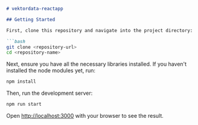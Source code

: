 
```markdown
# vektordata-reactapp

## Getting Started

First, clone this repository and navigate into the project directory:

```bash
git clone <repository-url>
cd <repository-name>
```

Next, ensure you have all the necessary libraries installed. If you haven't installed the node modules yet, run:

```bash
npm install
```

Then, run the development server:

```bash
npm run start

```

Open [http://localhost:3000](http://localhost:3000) with your browser to see the result.
```


